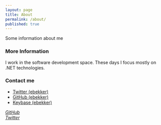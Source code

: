 ```yaml
---
layout: page
title: About
permalink: /about/
published: true
---
```


Some information about me

### More Information

I work in the software development space.  These days I focus mostly on .NET technologies.

### Contact me

<!-- stolen from https://daveaglick.com/about thanks! -->
<ul class="list-unstyled">
    <li><a href="https://twitter.com/ebekker"><i class="fa fa-twitter"></i> Twitter (ebekker)</a></li>
    <li><a href="https://github.com/ebekker"><i
			class="fa fa-github"></i> GitHub (ebekker)</a></li>
    <li><a href="https://keybase.io/ebekker"><i
			class="fa fa-key"></i> Keybase (ebekker)</a></li>
    <!--<li><a href="http://stackoverflow.com/users/807064/daveaglick"><i
			class="fa fa-stack-overflow"></i> Stack Overflow (daveaglick)</a></li>-->
    <!--<li><a href="http://www.linkedin.com/pub/dave-glick/a/871/424/"><i
			class="fa fa-linkedin"></i> LinkedIn</a></li>-->
</ul>

<div><a href="https://github.com/ebekker"><i class="svg-icon github">GitHub</i></a></div>
<div><a href="https://www.twitter.com/ebekker"><i class="svg-icon twitter">Twitter</i></a></div>


